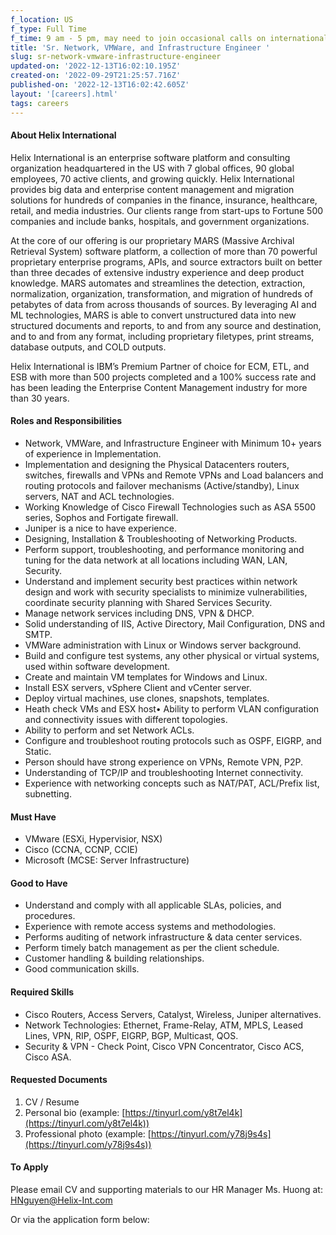 ```yaml
---
f_location: US
f_type: Full Time
f_time: 9 am - 5 pm, may need to join occasional calls on international timezones.
title: 'Sr. Network, VMWare, and Infrastructure Engineer '
slug: sr-network-vmware-infrastructure-engineer
updated-on: '2022-12-13T16:02:10.195Z'
created-on: '2022-09-29T21:25:57.716Z'
published-on: '2022-12-13T16:02:42.605Z'
layout: '[careers].html'
tags: careers
---
```


#### About Helix International

Helix International is an enterprise software platform and consulting organization headquartered in the US with 7 global offices, 90 global employees, 70 active clients, and growing quickly. Helix International provides big data and enterprise content management and migration solutions for hundreds of companies in the finance, insurance, healthcare, retail, and media industries. Our clients range from start-ups to Fortune 500 companies and include banks, hospitals, and government organizations.

At the core of our offering is our proprietary MARS (Massive Archival Retrieval System) software platform, a collection of more than 70 powerful proprietary enterprise programs, APIs, and source extractors built on better than three decades of extensive industry experience and deep product knowledge. MARS automates and streamlines the detection, extraction, normalization, organization, transformation, and migration of hundreds of petabytes of data from across thousands of sources. By leveraging AI and ML technologies, MARS is able to convert unstructured data into new structured documents and reports, to and from any source and destination, and to and from any format, including proprietary filetypes, print streams, database outputs, and COLD outputs.

Helix International is IBM’s Premium Partner of choice for ECM, ETL, and ESB with more than 500 projects completed and a 100% success rate and has been leading the Enterprise Content Management industry for more than 30 years.

#### Roles and Responsibilities

*   Network, VMWare, and Infrastructure Engineer with Minimum 10+ years of experience in Implementation.
*   Implementation and designing the Physical Datacenters routers, switches, firewalls and VPNs and Remote VPNs and Load balancers and routing protocols and failover mechanisms (Active/standby), Linux servers, NAT and ACL technologies.
*   Working Knowledge of Cisco Firewall Technologies such as ASA 5500 series, Sophos and Fortigate firewall.
*   Juniper is a nice to have experience.
*   Designing, Installation & Troubleshooting of Networking Products.
*   Perform support, troubleshooting, and performance monitoring and tuning for the data network at all locations including WAN, LAN, Security.
*   Understand and implement security best practices within network design and work with security specialists to minimize vulnerabilities, coordinate security planning with Shared Services Security.
*   Manage network services including DNS, VPN & DHCP.
*   Solid understanding of IIS, Active Directory, Mail Configuration, DNS and SMTP.
*   VMWare administration with Linux or Windows server background.
*   Build and configure test systems, any other physical or virtual systems, used within software development.
*   Create and maintain VM templates for Windows and Linux.
*   Install ESX servers, vSphere Client and vCenter server.
*   Deploy virtual machines, use clones, snapshots, templates.
*   Heath check VMs and ESX host• Ability to perform VLAN configuration and connectivity issues with different topologies.
*   Ability to perform and set Network ACLs.
*   Configure and troubleshoot routing protocols such as OSPF, EIGRP, and Static.
*   Person should have strong experience on VPNs, Remote VPN, P2P.
*   Understanding of TCP/IP and troubleshooting Internet connectivity.
*   Experience with networking concepts such as NAT/PAT, ACL/Prefix list, subnetting.

#### Must Have

*   VMware (ESXi, Hypervisior, NSX)
*   Cisco (CCNA, CCNP, CCIE)
*   Microsoft (MCSE: Server Infrastructure)

#### Good to Have

*   Understand and comply with all applicable SLAs, policies, and procedures.
*   Experience with remote access systems and methodologies.
*   Performs auditing of network infrastructure & data center services.
*   Perform timely batch management as per the client schedule.
*   Customer handling & building relationships.
*   Good communication skills.

#### Required Skills

*   Cisco Routers, Access Servers, Catalyst, Wireless, Juniper alternatives.
*   Network Technologies: Ethernet, Frame-Relay, ATM, MPLS, Leased Lines, VPN, RIP, OSPF, EIGRP, BGP, Multicast, QOS.
*   Security & VPN - Check Point, Cisco VPN Concentrator, Cisco ACS, Cisco ASA.

#### Requested Documents

1.  CV / Resume
2.  Personal bio (example: [https://tinyurl.com/y8t7el4k](https://tinyurl.com/y8t7el4k))
3.  Professional photo (example: [https://tinyurl.com/y78j9s4s](https://tinyurl.com/y78j9s4s))

#### To Apply

Please email CV and supporting materials to our HR Manager Ms. Huong at: [HNguyen@Helix-Int.com](mailto:HNguyen@Helix-Int.com)

Or via the application form below:

